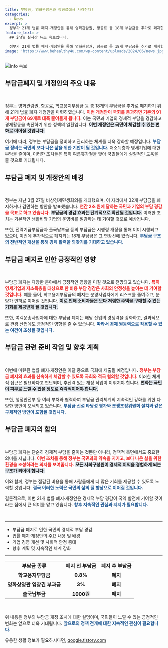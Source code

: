 ```yaml
---
title: 부담금, 영화관람권과 항공료에서 사라진다!
categories:
  - News
excerpt: >
  정부가 21개 법률 폐지·개정안을 통해 영화관람권, 항공료 등 18개 부담금을 추가로 폐지합니다. 이에 따라 부담금이 기존 91개에서 69개로 급감, 국민과 기업의 경제적 부담이 크게 줄어들 것으로 기대됩니다.
feature_text: >
  ## info 실시간 뉴스 속보입니다.

  정부가 21개 법률 폐지·개정안을 통해 영화관람권, 항공료 등 18개 부담금을 추가로 폐지합니다. 이에 따라 부담금이 기존 91개에서 69개로 급감, 국민과 기업의 경제적 부담이 크게 줄어들 것으로 기대됩니다.
image: 'https://www.behealthy4u.com/wp-content/uploads/2024/06/news.jpg'
---
```


<p><img src="https://www.behealthy4u.com/wp-content/uploads/2024/06/news.jpg" alt="info 속보" /></p>

<h2 data-ke-size="size26">부담금폐지 및 개정안의 주요 내용</h2>

<p data-ke-size="size16">&nbsp;</p>

<p>정부는 영화관람권, 항공료, 학교용지부담금 등 총 18개의 부담금을 추가로 폐지하기 위해 21개 법률 폐지·개정안을 마련하였습니다. <b><span style="color: #ee2323;">이번 개정안이 국회를 통과하면 기존의 91개 부담금이 69개로 대폭 줄어들게 됩니다.</span></b> 이는 국민과 기업의 경제적 부담을 경감하고 경제활동을 촉진하기 위한 정책의 일환입니다. <b><span style="background-color: #21538527;">이번 개정안은 국민이 체감할 수 있는 변화로 이어질 것입니다.</span></b> </p>

<p>여기에 따라, 정부는 부담금을 정비하고 관리하는 체계를 더욱 강화할 예정입니다. <b><span style="color: #1a5490;">부담금 정비는 국민의 보다 나은 삶을 위한 기반이 될 것입니다.</span></b> 저소득층과 영세기업에 대한 부담을 줄이며, 이러한 조치들은 특히 여름휴가철을 맞아 국민들에게 실질적인 도움을 줄 것으로 기대됩니다.</p>

<h2 data-ke-size="size26">부담금 폐지 및 개정안의 배경</h2>

<p data-ke-size="size16">&nbsp;</p>

<p>정부는 지난 3월 27일 비상경제민생회의를 개최했으며, 이 자리에서 32개 부담금을 폐지하거나 감면하는 방안을 발표했습니다. <b><span style="color: #ee2323;">연간 2조 원에 달하는 국민과 기업의 부담 경감을 목표로 하고 있습니다.</span></b> <b><span style="background-color: #21538527;">부담금의 경감 효과는 단계적으로 확산될 것입니다.</span></b> 이러한 조치는 기본적인 생활비와 기업의 운영비를 절감하는 데 기여할 것으로 예상됩니다. </p>

<p>또한, 전력기금부담금과 출국납부금 등의 부담금은 시행령 개정을 통해 이미 시행되고 있으며, 이번에 추가적으로 폐지되는 18개 부담금은 그 연장선에 있습니다. <b><span style="color: #1a5490;">부담금 구조의 전반적인 개선을 통해 경제 활력을 되찾기를 기대하고 있습니다.</span></b> </p>

<h2 data-ke-size="size26">부담금 폐지로 인한 긍정적인 영향</h2>

<p data-ke-size="size16">&nbsp;</p>

<p>부담금 폐지는 다양한 분야에서 긍정적인 영향을 미칠 것으로 전망되고 있습니다. <b><span style="color: #ee2323;">특히 영세기업과 저소득층을 대상으로 한 비용 부담 경감은 사회의 안정성을 높이는 데 기여할 것입니다.</span></b> 예를 들어, 학교용지부담금의 폐지는 분양사업자에게 리스크를 줄여주고, 분양가 인하로 이어질 것입니다. <b><span style="background-color: #21538527;">이로 인해 소비자들은 보다 저렴한 주택을 구매할 수 있는 기회를 제공받게 될 것입니다.</span></b> </p>

<p>또한, 여객운송사업자에 대한 부담금 폐지는 해당 산업의 경쟁력을 강화하고, 결과적으로 관광 산업에도 긍정적인 영향을 줄 수 있습니다. <b><span style="color: #1a5490;">따라서 경제 원동력으로 작용할 수 있는 여건이 조성될 것입니다.</span></b> </p>

<h2 data-ke-size="size26">부담금 관련 준비 작업 및 향후 계획</h2>

<p data-ke-size="size16">&nbsp;</p>

<p>이번에 마련된 법률 폐지·개정안은 이달 중으로 국회에 제출될 예정입니다. <b><span style="color: #ee2323;">정부는 부담금 폐지의 효과를 신속하게 체감할 수 있도록 국회와 적극 협의할 것입니다.</span></b> 이러한 체계적 접근은 필요하다고 판단되며, 추진력 있는 개정 작업이 이뤄져야 합니다. <b><span style="background-color: #21538527;">변화는 국민이 피부로 느낄 수 있을 정도로 즉각적이어야 합니다.</span></b> </p>

<p>또한, 행정안전부 등 여러 부처와 협력하여 부담금 관리체계의 지속적인 강화를 위한 다양한 방안이 모색되고 있습니다. <b><span style="color: #1a5490;">부담금 신설 타당성 평가와 분쟁조정위원회 설치와 같은 구체적인 방안이 포함될 것입니다.</span></b> </p>

<h2 data-ke-size="size26">부담금 폐지의 함의</h2>

<p data-ke-size="size16">&nbsp;</p>

<p>부담금 폐지는 단순히 경제적 부담을 줄이는 것뿐만 아니라, 정책적 측면에서도 중요한 의미를 지닙니다. <b><span style="color: #ee2323;">이번 조치를 통해 정부는 국민과의 약속을 지키고, 보다 나은 삶을 위한 환경을 조성하려는 의지를 보여줍니다.</span></b> <b><span style="background-color: #21538527;">모든 사회구성원이 경제적 이익을 경험하게 되는 구조가 되어야 합니다.</span></b> </p>

<p>이와 함께, 정부는 절감된 비용을 통해 사람들에게 더 많은 기회를 제공할 수 있도록 노력할 것입니다. <b><span style="color: #1a5490;">결국 이러한 노력은 국민의 삶의 질 향상으로 이어질 것입니다.</span></b> </p>

<p>결론적으로, 이번 21개 법률 폐지·개정안은 경제적 부담 경감이 국익 발전에 기여할 것이라는 점에서 큰 의미를 맡고 있습니다. <b><span style="color: #1a5490;">향후 지속적인 관심과 지지가 필요합니다.</span></b></p>

<p data-ke-size="size16">&nbsp;</p>

<hr>

<ul>
    <li>부담금 폐지로 인한 국민의 경제적 부담 경감</li>
    <li>법률 폐지·개정안의 주요 내용 및 배경</li>
    <li>기업 경영 개선 및 사회적 안정 증대</li>
    <li>향후 계획 및 지속적인 체계 강화</li>
</ul>

<hr>

<table style="width: 100%;">
    <tr>
        <td style="text-align: center; height: 17px;"><b>부담금 종류</b></td>
        <td style="text-align: center; height: 17px;"><b>폐지 전 부담금</b></td>
        <td style="text-align: center; height: 17px;"><b>폐지 후 부담금</b></td>
    </tr>
    <tr>
        <td style="text-align: center; height: 17px;"><b>학교용지부담금</b></td>
        <td style="text-align: center; height: 17px;"><b>0.8%</b></td>
        <td style="text-align: center; height: 17px;"><b>폐지</b></td>
    </tr>
    <tr>
        <td style="text-align: center; height: 17px;"><b>영화상영관 입장권 부과금</b></td>
        <td style="text-align: center; height: 17px;"><b>3%</b></td>
        <td style="text-align: center; height: 17px;"><b>폐지</b></td>
    </tr>
    <tr>
        <td style="text-align: center; height: 17px;"><b>출국납부금</b></td>
        <td style="text-align: center; height: 17px;"><b>1000원</b></td>
        <td style="text-align: center; height: 17px;"><b>폐지</b></td>
    </tr>
</table>

<p data-ke-size="size16">&nbsp;</p> 

<p>위 내용은 정부의 부담금 개정 조치에 대한 설명이며, 국민들이 느낄 수 있는 긍정적인 변화는 앞으로 더욱 기대됩니다. <b><span style="color: #1a5490;">앞으로의 정책 전개에 대한 지속적인 관심이 필요합니다.</span></b></p>
유용한 생활 정보가 필요하시다면, <a href="https://qoogle.tistory.com" rel="dofollow">qoogle.tistory.com</a>


